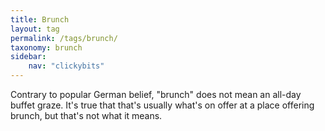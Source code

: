 ```yaml
---
title: Brunch
layout: tag
permalink: /tags/brunch/
taxonomy: brunch
sidebar:
    nav: "clickybits"
---
```

Contrary to popular German belief, "brunch" does not mean an all-day buffet graze.  It's true that that's usually what's on offer at a place offering brunch, but that's not what it means. 
